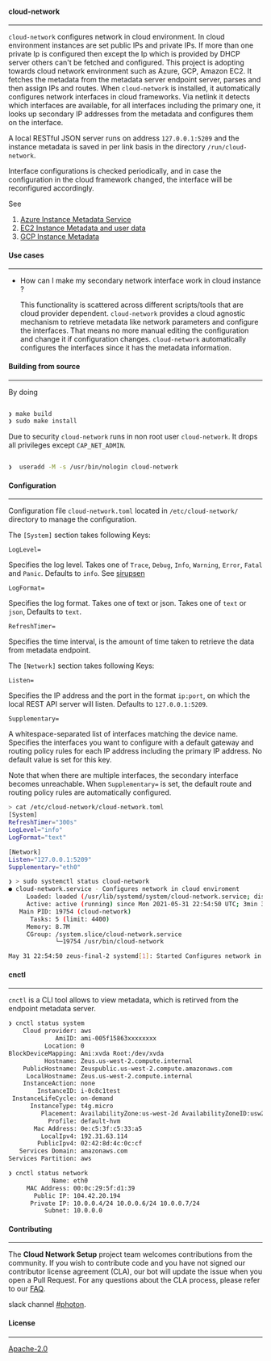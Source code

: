 #### cloud-network
----

```cloud-network``` configures network in cloud environment. In cloud environment instances are set public IPs and private IPs. If more than one private Ip is configured then except the Ip which is provided by DHCP server others can't be fetched and configured. This project is adopting towards cloud network environment such as Azure, GCP, Amazon EC2. It fetches the metadata from the metadata server endpoint server, parses and then assign IPs and routes. When `cloud-network` is installed, it automatically configures network interfaces in cloud frameworks. Via netlink it detects which interfaces are available,  for all interfaces including the primary one, it looks up secondary IP addresses from the metadata and configures them on the interface.

A local RESTful JSON server runs on address `127.0.0.1:5209` and the instance metadata is saved in per link basis in the directory `/run/cloud-network`.

Interface configurations is checked periodically, and in case the configuration in the cloud framework changed, the interface will be reconfigured accordingly.

See

1. [Azure Instance Metadata Service ](https://docs.microsoft.com/en-us/azure/virtual-machines/windows/instance-metadata-service?tabs=linux)
2. [EC2 Instance Metadata and user data](https://docs.aws.amazon.com/AWSEC2/latest/UserGuide/ec2-instance-metadata.html)
3. [GCP Instance Metadata](https://cloud.google.com/compute/docs/storing-retrieving-metadata)

 #### Use cases
----

 * How can I make my secondary network interface work in cloud instance ?

    This functionality is scattered across different scripts/tools that are cloud provider dependent. `cloud-network` provides a cloud agnostic mechanism to retrieve metadata like network parameters and configure the interfaces. That means no more manual editing the configuration and change it if configuration changes. `cloud-network` automatically configures the interfaces since it has the metadata information.

#### Building from source
----

By doing
```bash

❯ make build
❯ sudo make install
```

Due to security `cloud-network` runs in non root user `cloud-network`. It drops all privileges except `CAP_NET_ADMIN`.

```bash

❯  useradd -M -s /usr/bin/nologin cloud-network
```

#### Configuration
----

Configuration file `cloud-network.toml` located in `/etc/cloud-network/` directory to manage the configuration.

The `[System]` section takes following Keys:

`LogLevel=`

Specifies the log level. Takes one of `Trace`, `Debug`, `Info`, `Warning`, `Error`, `Fatal` and `Panic`. Defaults to `info`. See [sirupsen](https://github.com/sirupsen/logrus#level-logging)

`LogFormat=`

Specifies the log format. Takes one of text or json. Takes one of `text` or `json`, Defaults to `text`.

`RefreshTimer=`

Specifies the time interval, is the amount of time taken to retrieve the data from metadata endpoint.

The `[Network]` section takes following Keys:

`Listen=` 

Specifies the IP address and the port in the format `ip:port`, on which the local REST API server will listen. Defaults to `127.0.0.1:5209`.

`Supplementary=`

A whitespace-separated list of interfaces matching the device name. Specifies the interfaces you want to configure with a default gateway and routing policy rules for each IP address including the primary IP address. No default value is set for this key.

Note that when there are multiple interfaces, the secondary interface becomes unreachable. When `Supplementary=` is set, the default route and routing policy rules are automatically configured.

 ```bash
> cat /etc/cloud-network/cloud-network.toml
[System]
RefreshTimer="300s"
LogLevel="info"
LogFormat="text"

[Network]
Listen="127.0.0.1:5209"
Supplementary="eth0"
```

```bash
❯ > sudo systemctl status cloud-network
● cloud-network.service - Configures network in cloud enviroment
     Loaded: loaded (/usr/lib/systemd/system/cloud-network.service; disabled; vendor preset: enabled)
     Active: active (running) since Mon 2021-05-31 22:54:50 UTC; 3min 31s ago
   Main PID: 19754 (cloud-network)
      Tasks: 5 (limit: 4400)
     Memory: 8.7M
     CGroup: /system.slice/cloud-network.service
             └─19754 /usr/bin/cloud-network

May 31 22:54:50 zeus-final-2 systemd[1]: Started Configures network in cloud enviroment.


```

#### cnctl
----

`cnctl` is a CLI tool allows to view metadata, which is retirved from the endpoint metadata server.

```bash
❯ cnctl status system
    Cloud provider: aws
             AmiID: ami-005f15863xxxxxxxx
          Location: 0
BlockDeviceMapping: Ami:xvda Root:/dev/xvda
          Hostname: Zeus.us-west-2.compute.internal
    PublicHostname: Zeuspublic.us-west-2.compute.amazonaws.com
     LocalHostname: Zeus.us-west-2.compute.internal
    InstanceAction: none
        InstanceID: i-0c8c1test
 InstanceLifeCycle: on-demand
      InstanceType: t4g.micro
         Placement: AvailabilityZone:us-west-2d AvailabilityZoneID:usw2-az4 Region:us-west-2
           Profile: default-hvm
       Mac Address: 0e:c5:3f:c5:33:a5
         LocalIpv4: 192.31.63.114
        PublicIpv4: 02:42:8d:4c:0c:cf
   Services Domain: amazonaws.com
Services Partition: aws
```


```bash
❯ cnctl status network
            Name: eth0
     MAC Address: 00:0c:29:5f:d1:39
       Public IP: 104.42.20.194
      Private IP: 10.0.0.4/24 10.0.0.6/24 10.0.0.7/24
          Subnet: 10.0.0.0
```

#### Contributing
----

The **Cloud Network Setup** project team welcomes contributions from the community. If you wish to contribute code and you have not signed our contributor license agreement (CLA), our bot will update the issue when you open a Pull Request. For any questions about the CLA process, please refer to our [FAQ](https://cla.vmware.com/faq).

slack channel [#photon](https://code.vmware.com/web/code/join).

#### License
----

[Apache-2.0](https://spdx.org/licenses/Apache-2.0.html)
